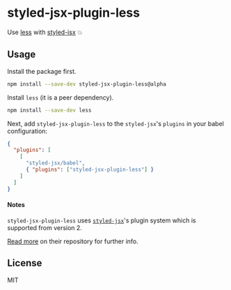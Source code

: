 # styled-jsx-plugin-less

Use [less](http://lesscss.org/) with [styled-jsx](https://github.com/zeit/styled-jsx) 💥

## Usage

Install the package first.

```bash
npm install --save-dev styled-jsx-plugin-less@alpha
```

Install `less` (it is a peer dependency).

```bash
npm install --save-dev less
```

Next, add `styled-jsx-plugin-less` to the `styled-jsx`'s `plugins` in your babel configuration:

```json
{
  "plugins": [
    [
      "styled-jsx/babel",
      { "plugins": ["styled-jsx-plugin-less"] }
    ]
  ]
}
```

#### Notes

`styled-jsx-plugin-less` uses [`styled-jsx`](https://github.com/zeit/styled-jsx)'s plugin system which is supported from version 2.

[Read more](https://github.com/zeit/styled-jsx) on their repository for further info.

## License

MIT

